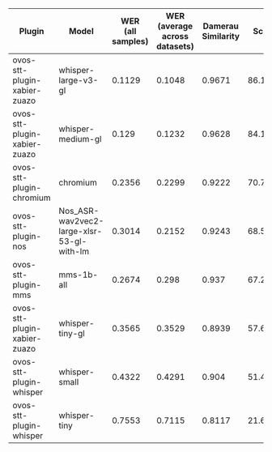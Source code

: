 |Plugin|Model|WER<br>(all samples)| WER<br>(average across datasets) | Damerau Similarity | Score |
|-----|-----|--------------------|----------------------------------|--------------------|-------|
| ovos-stt-plugin-xabier-zuazo | whisper-large-v3-gl | 0.1129 | 0.1048 | 0.9671 | 86.1854 |
| ovos-stt-plugin-xabier-zuazo | whisper-medium-gl | 0.129 | 0.1232 | 0.9628 | 84.1442 |
| ovos-stt-plugin-chromium | chromium | 0.2356 | 0.2299 | 0.9222 | 70.7552 |
| ovos-stt-plugin-nos | Nos_ASR-wav2vec2-large-xlsr-53-gl-with-lm | 0.3014 | 0.2152 | 0.9243 | 68.5561 |
| ovos-stt-plugin-mms | mms-1b-all | 0.2674 | 0.298 | 0.937 | 67.2078 |
| ovos-stt-plugin-xabier-zuazo | whisper-tiny-gl | 0.3565 | 0.3529 | 0.8939 | 57.6884 |
| ovos-stt-plugin-whisper | whisper-small | 0.4322 | 0.4291 | 0.904 | 51.4666 |
| ovos-stt-plugin-whisper | whisper-tiny | 0.7553 | 0.7115 | 0.8117 | 21.6414 |